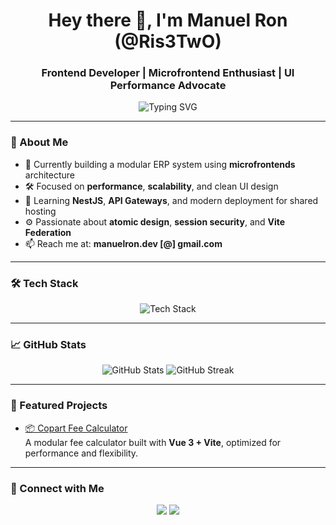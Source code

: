 <h1 align="center">Hey there 👋, I'm Manuel Ron (@Ris3TwO)</h1>
<h3 align="center">Frontend Developer | Microfrontend Enthusiast | UI Performance Advocate</h3>

<p align="center">
  <img src="https://readme-typing-svg.demolab.com?font=Fira+Code&duration=2500&pause=1000&center=true&vCenter=true&width=435&lines=Frontend+Engineer+%7C+Vue%2FReact%2FAngular%2FVite;Microfrontend+Architecture;Building+scalable+modular+apps" alt="Typing SVG" />
</p>

---

### 🧠 About Me

- 🔭 Currently building a modular ERP system using **microfrontends** architecture  
- 🛠 Focused on **performance**, **scalability**, and clean UI design  
- 🌱 Learning **NestJS**, **API Gateways**, and modern deployment for shared hosting  
- ⚙️ Passionate about **atomic design**, **session security**, and **Vite Federation**  
- 📫 Reach me at: **manuelron.dev [@] gmail.com**

---

### 🛠️ Tech Stack

<p align="center">
  <img src="https://skillicons.dev/icons?i=vue,react,vite,nestjs,ts,js,html,css,tailwind,git,github,vscode" alt="Tech Stack" />
</p>

---

### 📈 GitHub Stats

<p align="center">
  <img src="https://github-readme-stats.vercel.app/api?username=Ris3TwO&show_icons=true&theme=tokyonight" alt="GitHub Stats" />
  <img src="https://github-readme-streak-stats.herokuapp.com/?user=Ris3TwO&theme=tokyonight" alt="GitHub Streak" />
</p>

---

### 🚀 Featured Projects

- [📦 Copart Fee Calculator](https://github.com/Ris3TwO/copart-fee-calculator)  
  A modular fee calculator built with **Vue 3 + Vite**, optimized for performance and flexibility.

---

### 🤝 Connect with Me

<p align="center">
  <a href="https://linkedin.com/in/manueljron"><img src="https://img.shields.io/badge/LinkedIn-blue?logo=linkedin&logoColor=white" /></a>
  <a href="mailto:manuelron.dev@gmail.com"><img src="https://img.shields.io/badge/Email-D14836?logo=gmail&logoColor=white" /></a>
</p>
